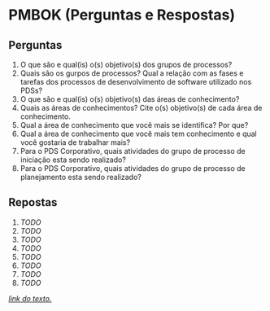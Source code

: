 # PMBOK (Perguntas e Respostas)

## Perguntas

  1. O que são e qual(is) o(s) objetivo(s) dos grupos de processos?
  2. Quais são os gurpos de processos? Qual a relação com as fases e tarefas dos processos de desenvolvimento de software utilizado nos PDSs?
  3. O que são e qual(is) o(s) objetivo(s) das áreas de conhecimento?
  4. Quais as áreas de conhecimentos? Cite o(s) objetivo(s) de cada área de conhecimento.
  5. Qual a área de conhecimento que você mais se identifica? Por que?
  6. Qual a área de conhecimento que você mais tem conhecimento e qual você gostaria de trabalhar mais?
  7. Para o PDS Corporativo, quais atividades do grupo de processo de iniciação esta sendo realizado?
  8. Para o PDS Corporativo, quais atividades do grupo de processo de planejamento esta sendo realizado?

## Repostas

  1. *TODO*
  2. *TODO*
  3. *TODO*
  4. *TODO*
  5. *TODO*
  6. *TODO*
  7. *TODO*
  8. *TODO*

[*link do texto.*](https://sites.google.com/site/gerenciadeprojetosdeti/aulas-1/6---grupos-de-processos-e-areas-de-conhecimento-de-gestao-de-projeto)
